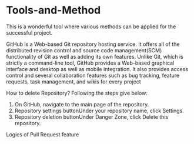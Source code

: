 # Tools-and-Method

This is a wonderful tool where various methods can be applied for the successful project.

GitHub is a Web-based Git repository hosting service. It offers all of the distributed revision control and source code management(SCM) functionality of Git as well as adding its own features. Unlike Git, which is strictly a command-line tool, GitHub provides a Web-based graphical interface and desktop as well as mobile integration. It also provides access control and several collaboration features such as bug tracking, feature requests, task management, and wikis for every project

How to delete Repository?
Following the steps give below: 

1. On GitHub, navigate to the main page of the repository.
2. Repository settings buttonUnder your repository name, click  Settings.
3. Repository deletion buttonUnder Danger Zone, click Delete this repository.

 Logics of Pull Request feature
